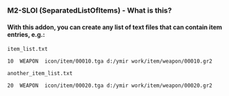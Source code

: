 ### M2-SLOI (SeparatedListOfItems) - What is this?
#### With this addon, you can create any list of text files that can contain item entries, e.g.:
```
item_list.txt

10	WEAPON	icon/item/00010.tga	d:/ymir work/item/weapon/00010.gr2
```

```
another_item_list.txt

20	WEAPON	icon/item/00020.tga	d:/ymir work/item/weapon/00020.gr2
```
